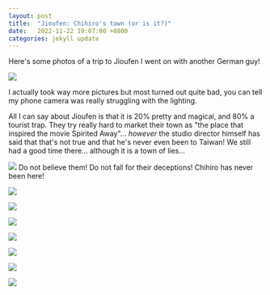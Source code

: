 ```yaml
---
layout: post
title:  "Jioufen: Chihiro's town (or is it?)"
date:   2022-11-22 19:07:00 +0800
categories: jekyll update
---
```


Here's some photos of a trip to Jioufen I went on with another German guy!

![](https://baitu.github.io/taiwan/assets/img/20221113_181808.jpg)

I actually took way more pictures but most turned out quite bad, you can tell my phone camera was really struggling with the lighting. 

All I can say about Jioufen is that it is 20% pretty and magical, and 80% a tourist trap. They try really hard to market their town as "the place that inspired the movie Spirited Away"... *however* the studio director himself has said that that's not true and that he's never even been to Taiwan! We still had a good time there... although it is a town of lies...

![](https://baitu.github.io/taiwan/assets/img/maxresdefault.jpeg)
Do not believe them! Do not fall for their deceptions! Chihiro has never been here!

![](https://baitu.github.io/taiwan/assets/img/20221113_172248.jpg)

![](https://baitu.github.io/taiwan/assets/img/20221113_172345.jpg)

![](https://baitu.github.io/taiwan/assets/img/20221113_172716.jpg)

![](https://baitu.github.io/taiwan/assets/img/20221113_172900.jpg)

![](https://baitu.github.io/taiwan/assets/img/20221113_181041.jpg)

![](https://baitu.github.io/taiwan/assets/img/20221113_172024.jpg)

![](https://baitu.github.io/taiwan/assets/img/20221113_181526.jpg)
